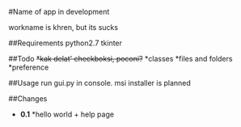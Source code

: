 #Name of app in development

workname is khren, but its sucks

##Requirements
python2.7
tkinter

##Todo
~~*kak delat' checkboksi, poconi?~~
*classes
*files and folders
*preference


##Usage
run gui.py in console.
msi installer is planned

##Changes
- **0.1**
	*hello world + help page

